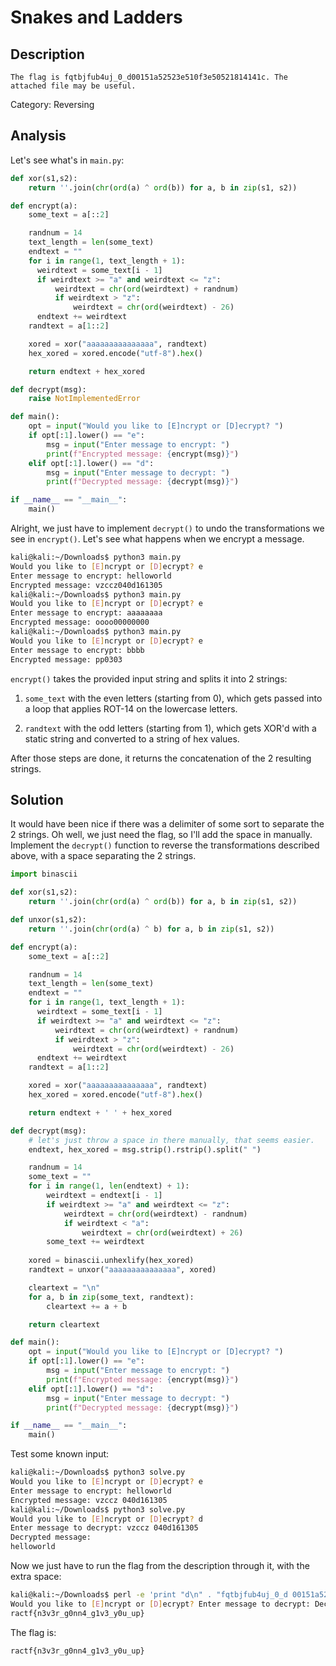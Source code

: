 
# Snakes and Ladders

## Description

```
The flag is fqtbjfub4uj_0_d00151a52523e510f3e50521814141c. The attached file may be useful.
```

Category: Reversing

## Analysis

Let's see what's in `main.py`:

```python
def xor(s1,s2):
    return ''.join(chr(ord(a) ^ ord(b)) for a, b in zip(s1, s2))

def encrypt(a):
    some_text = a[::2]

    randnum = 14
    text_length = len(some_text)
    endtext = ""
    for i in range(1, text_length + 1):
      weirdtext = some_text[i - 1]
      if weirdtext >= "a" and weirdtext <= "z":
          weirdtext = chr(ord(weirdtext) + randnum)
          if weirdtext > "z":
              weirdtext = chr(ord(weirdtext) - 26)
      endtext += weirdtext
    randtext = a[1::2]

    xored = xor("aaaaaaaaaaaaaaa", randtext)
    hex_xored = xored.encode("utf-8").hex()

    return endtext + hex_xored

def decrypt(msg):
    raise NotImplementedError

def main():
    opt = input("Would you like to [E]ncrypt or [D]ecrypt? ")
    if opt[:1].lower() == "e":
        msg = input("Enter message to encrypt: ")
        print(f"Encrypted message: {encrypt(msg)}")
    elif opt[:1].lower() == "d":
        msg = input("Enter message to decrypt: ")
        print(f"Decrypted message: {decrypt(msg)}")

if __name__ == "__main__":
    main()
```

Alright, we just have to implement `decrypt()` to undo the transformations we see in `encrypt()`. Let's see what happens when we encrypt a message.

```bash
kali@kali:~/Downloads$ python3 main.py
Would you like to [E]ncrypt or [D]ecrypt? e
Enter message to encrypt: helloworld
Encrypted message: vzccz040d161305
kali@kali:~/Downloads$ python3 main.py
Would you like to [E]ncrypt or [D]ecrypt? e
Enter message to encrypt: aaaaaaaa
Encrypted message: oooo00000000
kali@kali:~/Downloads$ python3 main.py
Would you like to [E]ncrypt or [D]ecrypt? e
Enter message to encrypt: bbbb
Encrypted message: pp0303
```

`encrypt()` takes the provided input string and splits it into 2 strings:

1) `some_text` with the even letters (starting from 0), which gets passed into a loop that applies ROT-14 on the lowercase letters.

2) `randtext` with the odd letters (starting from 1), which gets XOR'd with a static string and converted to a string of hex values.

After those steps are done, it returns the concatenation of the 2 resulting strings.

## Solution

It would have been nice if there was a delimiter of some sort to separate the 2 strings. Oh well, we just need the flag, so I'll add the space in manually. Implement the `decrypt()` function to reverse the transformations described above, with a space separating the 2 strings.

```python
import binascii

def xor(s1,s2):
    return ''.join(chr(ord(a) ^ ord(b)) for a, b in zip(s1, s2))

def unxor(s1,s2):
    return ''.join(chr(ord(a) ^ b) for a, b in zip(s1, s2))

def encrypt(a):  
    some_text = a[::2]

    randnum = 14
    text_length = len(some_text)
    endtext = ""
    for i in range(1, text_length + 1):
      weirdtext = some_text[i - 1]
      if weirdtext >= "a" and weirdtext <= "z":
          weirdtext = chr(ord(weirdtext) + randnum)
          if weirdtext > "z":
              weirdtext = chr(ord(weirdtext) - 26)
      endtext += weirdtext
    randtext = a[1::2]

    xored = xor("aaaaaaaaaaaaaaa", randtext)
    hex_xored = xored.encode("utf-8").hex()

    return endtext + ' ' + hex_xored

def decrypt(msg):
    # let's just throw a space in there manually, that seems easier.
    endtext, hex_xored = msg.strip().rstrip().split(" ")

    randnum = 14
    some_text = ""
    for i in range(1, len(endtext) + 1):
        weirdtext = endtext[i - 1]
        if weirdtext >= "a" and weirdtext <= "z":
            weirdtext = chr(ord(weirdtext) - randnum)
            if weirdtext < "a":
                weirdtext = chr(ord(weirdtext) + 26)
        some_text += weirdtext
    
    xored = binascii.unhexlify(hex_xored)
    randtext = unxor("aaaaaaaaaaaaaaa", xored)

    cleartext = "\n"
    for a, b in zip(some_text, randtext):
        cleartext += a + b

    return cleartext

def main(): 
    opt = input("Would you like to [E]ncrypt or [D]ecrypt? ")
    if opt[:1].lower() == "e":
        msg = input("Enter message to encrypt: ")
        print(f"Encrypted message: {encrypt(msg)}")
    elif opt[:1].lower() == "d":
        msg = input("Enter message to decrypt: ")
        print(f"Decrypted message: {decrypt(msg)}")

if __name__ == "__main__":
    main()
```

Test some known input:

```bash
kali@kali:~/Downloads$ python3 solve.py 
Would you like to [E]ncrypt or [D]ecrypt? e
Enter message to encrypt: helloworld
Encrypted message: vzccz 040d161305
kali@kali:~/Downloads$ python3 solve.py 
Would you like to [E]ncrypt or [D]ecrypt? d
Enter message to decrypt: vzccz 040d161305
Decrypted message: 
helloworld
```

Now we just have to run the flag from the description through it, with the extra space:

```bash
kali@kali:~/Downloads$ perl -e 'print "d\n" . "fqtbjfub4uj_0_d 00151a52523e510f3e50521814141c\n"' | python3 solve.py 
Would you like to [E]ncrypt or [D]ecrypt? Enter message to decrypt: Decrypted message: 
ractf{n3v3r_g0nn4_g1v3_y0u_up}
```

The flag is:

```
ractf{n3v3r_g0nn4_g1v3_y0u_up}
```

